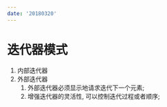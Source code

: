 ```yaml
---
date: '20180320'
---
```


# 迭代器模式

1. 内部迭代器
2. 外部迭代器
    1. 外部迭代器必须显示地请求迭代下一个元素;
    2. 增强迭代器的灵活性, 可以控制迭代过程或者顺序;
